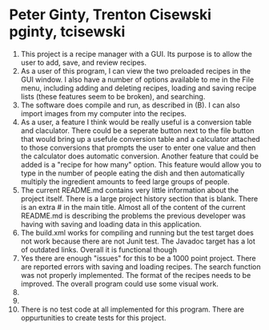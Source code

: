 Peter Ginty, Trenton Cisewski
pginty, tcisewski
======
1. This project is a recipe manager with a GUI. Its purpose is to allow the user to add, save, and review recipes.
2. As a user of this program, I can view the two preloaded recipes in the GUI window. I also have a number of options available to me in the File menu, including adding and deleting recipes, loading and saving recipe lists (these features seem to be broken), and searching.
3. The software does compile and run, as described in (B).  I can also import images from my computer into the recipes.
4. As a user, a feature I think would be really useful is a conversion table and claculator.  There could be a seperate button next to the file button that would bring up a usefule conversion table and a calculator attached to those conversions that prompts the user to enter one value and then the calculator does automatic conversion.  Another feature that could be added is a "recipe for how many" option.  This feature would allow you to type in the number of people eating the dish and then automatically multiply the ingredient amounts to feed large groups of people.
5. The current README.md contains very little information about the project itself. There is a large project history section that is blank. There is an extra # in the main title. Almost all of the content of the current README.md is describing the problems the previous developer was having with saving and loading data in this application.
6. The build.xml works for compiling and running but the test target does not work because there are not Junit test.  The Javadoc target has a lot of outdated links.  Overall it is functional though
7. Yes there are enough "issues" for this to be a 1000 point project.  There are reported errors with saving and loading recipes.  The search function was not properly implemented.  The format of the recipes needs to be improved.  The overall program could use some visual work.  
8. 
9. 
10. There is no test code at all implemented for this program.  There are oppurtunities to create tests for this project.
